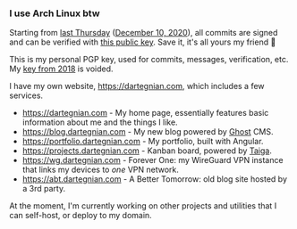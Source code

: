 ### I use Arch Linux btw

Starting from [last Thursday](https://rationalwiki.org/wiki/Last_Thursdayism) ([December 10, 2020](https://www.calculator.net/day-of-the-week-calculator.html?today=12%2F10%2F2020&x=107&y=27)), all commits are signed and can be verified with [this public key](public_key.asc). Save it, it's all yours my friend 🙂


This is my personal PGP key, used for commits, messages, verification, etc. My [key from 2018](https://keyserver.ubuntu.com/pks/lookup?op=vindex&search=0x62bc11ceb5b6f881) is voided.

I have my own website, https://dartegnian.com, which includes a few services.
- https://dartegnian.com - My home page, essentially features basic information about me and the things I like.
- https://blog.dartegnian.com - My new blog powered by [Ghost](https://ghost.org/) CMS.
- https://portfolio.dartegnian.com - My portfolio, built with Angular.
- https://projects.dartegnian.com - Kanban board, powered by [Taiga](https://www.taiga.io/).
- https://wg.dartegnian.com - Forever One: my WireGuard VPN instance that links my devices to *one* VPN network.
- https://abt.dartegnian.com - A Better Tomorrow: old blog site hosted by a 3rd party.

At the moment, I'm currently working on other projects and utilities that I can self-host, or deploy to my domain.

<!--
<img src="/github-metrics.svg" alt="Metrics" width="100%">
-->
